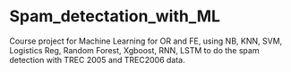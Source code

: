 # Spam_detectation_with_ML

Course project for Machine Learning for OR and FE, using NB, KNN, SVM, Logistics Reg, Random Forest, Xgboost, RNN, LSTM to do the spam detection with TREC 2005 and TREC2006 data.
